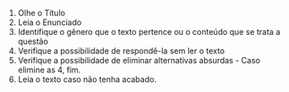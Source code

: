 
1. Olhe o Título
2. Leia o Enunciado
3. Identifique o gênero que o texto pertence ou o conteúdo que se trata a questão 
4. Verifique a possibilidade de respondê-la sem ler o texto
5. Verifique a possibilidade de eliminar alternativas absurdas - Caso elimine as 4, fim.
6. Leia o texto caso não tenha acabado. 


